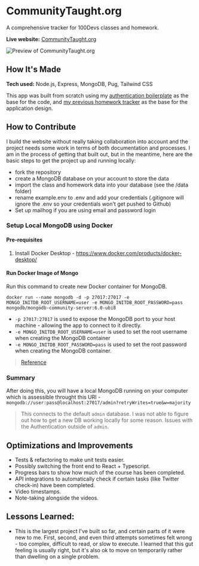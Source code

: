 # CommunityTaught.org

A comprehensive tracker for 100Devs classes and homework.

**Live website:** [CommunityTaught.org](https://communitytaught.org/)

![Preview of CommunityTaught.org](https://communitytaught.org/img/resources/communitytaught-preview.png)

## How It's Made

**Tech used:** Node.js, Express, MongoDB, Pug, Tailwind CSS

This app was built from scratch using my [authentication boilerplate](https://github.com/labrocadabro/node-mongo-boilerplate/) as the base for the code, and [my previous homework tracker](https://labrocadabro.github.io/100devs-hw-tracker/) as the base for the application design.

## How to Contribute

I build the website without really taking collaboration into account and the project needs some work in terms of both documentation and processes. I am in the process of getting that built out, but in the meantime, here are the basic steps to get the project up and running locally:

- fork the repository
- create a MongoDB database on your account to store the data
- import the class and homework data into your database (see the /data folder)
- rename example.env to .env and add your credentials (.gitignore will ignore the .env so your credentials won't get pushed to Github)
- Set up mailhog if you are using email and password login

### Setup Local MongoDB using Docker

#### Pre-requisites

1. Install Docker Desktop - https://www.docker.com/products/docker-desktop/

#### Run Docker Image of Mongo

Run this command to create new Docker container for MongoDB.

`docker run --name mongodb -d -p 27017:27017 -e MONGO_INITDB_ROOT_USERNAME=user -e MONGO_INITDB_ROOT_PASSWORD=pass mongodb/mongodb-community-server:6.0-ubi8`

- `-p 27017:27017` is used to expose the MongoDB port to your host machine - allowing the app to connect to it directly.
- `-e MONGO_INITDB_ROOT_USERNAME=user` is used to set the root username when creating the MongoDB container
- `-e MONGO_INITDB_ROOT_PASSWORD=pass` is used to set the root password when creating the MongoDB container.

> [Reference](https://www.mongodb.com/compatibility/docker)

### Summary

After doing this, you will have a local MongoDB running on your computer which is assessible throught this URI - `mongodb://user:pass@localhost:27017/admin?retryWrites=true&w=majority`

> This connects to the default `admin` database. I was not able to figure out how to get a new DB working locally for some reason. Issues with the Authentication outside of `admin`.

## Optimizations and Improvements

- Tests & refactoring to make unit tests easier.
- Possibly switching the front end to React + Typescript.
- Progress bars to show how much of the course has been completed.
- API integrations to automatically check if certain tasks (like Twitter check-in) have been completed.
- Video timestamps.
- Note-taking alongside the videos.

## Lessons Learned:

- This is the largest project I've built so far, and certain parts of it were new to me. First, second, and even third attempts sometimes felt wrong - too complex, difficult to read, or slow to execute. I learned that this gut feeling is usually right, but it's also ok to move on temporarily rather than dwelling on a single problem.
